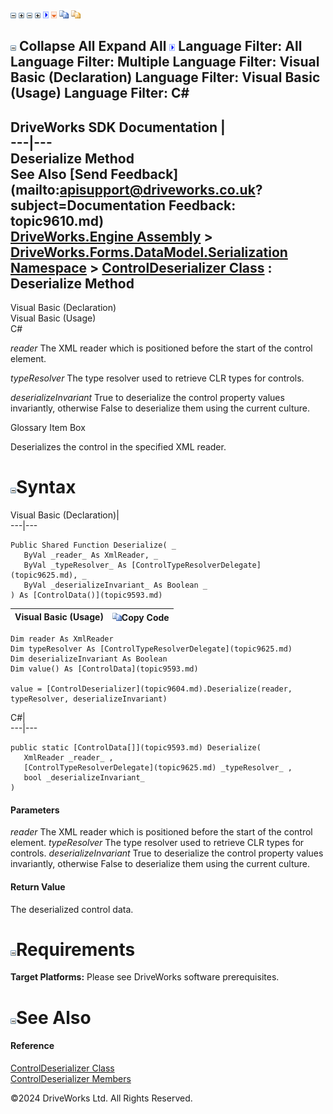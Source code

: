 ![](dotnetimages/collapse.gif) ![](dotnetimages/expand.gif) ![](dotnetimages/collapse.gif) ![](dotnetimages/expand.gif) ![](dotnetimages/drpdown.gif) ![](dotnetimages/drpdown_orange.gif) ![](dotnetimages/copycode.gif) ![](dotnetimages/copycodeHighlight.gif)

![](dotnetimages/collapse.gif) Collapse All Expand All ![](dotnetimages/drpdown.gif) Language Filter: All  Language Filter: Multiple  Language Filter: Visual Basic (Declaration) Language Filter: Visual Basic (Usage) Language Filter: C#  
---  
DriveWorks SDK Documentation  |   
---|---  
Deserialize Method   
See Also [Send Feedback](mailto:apisupport@driveworks.co.uk?subject=Documentation Feedback: topic9610.md)  
[DriveWorks.Engine Assembly](topic2156.md) > [DriveWorks.Forms.DataModel.Serialization Namespace](topic9591.md) > [ControlDeserializer Class](topic9604.md) : Deserialize Method  
---  
  
Visual Basic (Declaration)    
Visual Basic (Usage)    
C# 

_reader_
    The XML reader which is positioned before the start of the control element.

_typeResolver_
    The type resolver used to retrieve CLR types for controls.

_deserializeInvariant_
    True to deserialize the control property values invariantly, otherwise False to deserialize them using the current culture.

Glossary Item Box

Deserializes the control in the specified XML reader. 

# ![](dotnetimages/collapse.gif)Syntax

Visual Basic (Declaration)|   
---|---  
      
    
    Public Shared Function Deserialize( _
       ByVal _reader_ As XmlReader, _
       ByVal _typeResolver_ As [ControlTypeResolverDelegate](topic9625.md), _
       ByVal _deserializeInvariant_ As Boolean _
    ) As [ControlData()](topic9593.md)  
  
Visual Basic (Usage)| ![](dotnetimages/copycode.gif)Copy Code  
---|---  
      
    
    Dim reader As XmlReader
    Dim typeResolver As [ControlTypeResolverDelegate](topic9625.md)
    Dim deserializeInvariant As Boolean
    Dim value() As [ControlData](topic9593.md)
     
    value = [ControlDeserializer](topic9604.md).Deserialize(reader, typeResolver, deserializeInvariant)  
  
C#|   
---|---  
      
    
    public static [ControlData[]](topic9593.md) Deserialize( 
       XmlReader _reader_ ,
       [ControlTypeResolverDelegate](topic9625.md) _typeResolver_ ,
       bool _deserializeInvariant_
    )  
  
#### Parameters

 _reader_
    The XML reader which is positioned before the start of the control element.
_typeResolver_
    The type resolver used to retrieve CLR types for controls.
_deserializeInvariant_
    True to deserialize the control property values invariantly, otherwise False to deserialize them using the current culture.

#### Return Value

The deserialized control data.

# ![](dotnetimages/collapse.gif)Requirements

**Target Platforms:** Please see DriveWorks software prerequisites.

# ![](dotnetimages/collapse.gif)See Also

#### Reference

[ControlDeserializer Class](topic9604.md)   
[ControlDeserializer Members](topic9605.md)

©2024 DriveWorks Ltd. All Rights Reserved.
